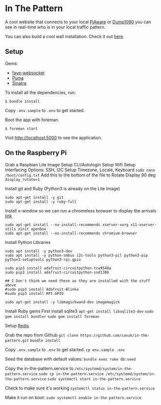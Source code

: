 # In The Pattern

A cool website that connects to your local [PiAware](https://flightaware.com/adsb/piaware/build) or [Dump1090](https://github.com/antirez/dump1090) you can see in real-time who is in your local traffic pattern.

You can also build a cool wall installation. Check it out [here](https://www.inthepattern.net).

## Setup

Gems:
 - [faye-websocket](https://github.com/faye/faye-websocket-ruby)
 - [Puma](https://github.com/puma/puma)
 - [Sinatra](https://github.com/sinatra/sinatra).
 
To install all the dependencies, run:

```
$ bundle install
```

Copy `.env.sample` to `.env` to get started.

Boot the app with foreman.

```
$ foreman start
```

Visit <http://localhost:5000> to see the application.

## On the Raspberry Pi
Grab a Raspbian Lite Image
Setup CLI/Autologin
Setup Wifi
Setup Interfacing Options: SSH, I2C
Setup Timezone, Locale, Keyboard
`sudo nano /boot/config.txt`
Add this to the bottom of the file to Rotate Display 90 deg
`display_rotate=1`

Install git and Ruby (Python3 is already on the Lite Image)
```
sudo apt-get install -y git
sudo apt-get install -y ruby-full
```

Install x-window so we can run a chromeless browser to display the arrivals [link](https://die-antwort.eu/techblog/2017-12-setup-raspberry-pi-for-kiosk-mode/)
```
sudo apt-get install --no-install-recommends xserver-xorg x11-xserver-utils xinit openbox
sudo apt-get install --no-install-recommends chromium-browser

```

Install Python Libraries
```
sudo apt install -y python3-dev
sudo apt install -y python-smbus i2c-tools python3-pil python3-pip python3-setuptools python3-rpi.gpio
   
sudo pip3 install adafruit-circuitpython-tca9548a
sudo pip3 install adafruit-circuitpython-ssd1306

## I Don't think we need these as they are installed with the stuff above
#sudo pip3 install Adafruit-Blinka
#sudo pip3 install RPI.GPIO

sudo apt-get install -y libmagickwand-dev imagemagick
```
   
Install Ruby gems
First install sqlite3
`apt-get install libsqlite3-dev`
`sudo gem install bundler`
`sudo gem install foreman`

Setup [Redis](https://habilisbest.com/install-redis-on-your-raspberrypi)

Grab the repo from Github
`git clone https://github.com/canuk/in-the-pattern.git`
`bundle install`

Copy `.env.sample` to `.env` to get started.
`cp env.sample .env`

Seed the database with default values:
`bundle exec rake db:seed`

Copy the in-the-pattern.service to `/etc/systemd/system/in-the-pattern.service`
`sudo cp in-the-pattern.service /etc/systemd/system/in-the-pattern.service`
`sudo systemctl start in-the-pattern.service`

Check to make sure it's working
`systemctl status in-the-pattern.service`

Make it run on boot:
`sudo systemctl enable in-the-pattern.service`




